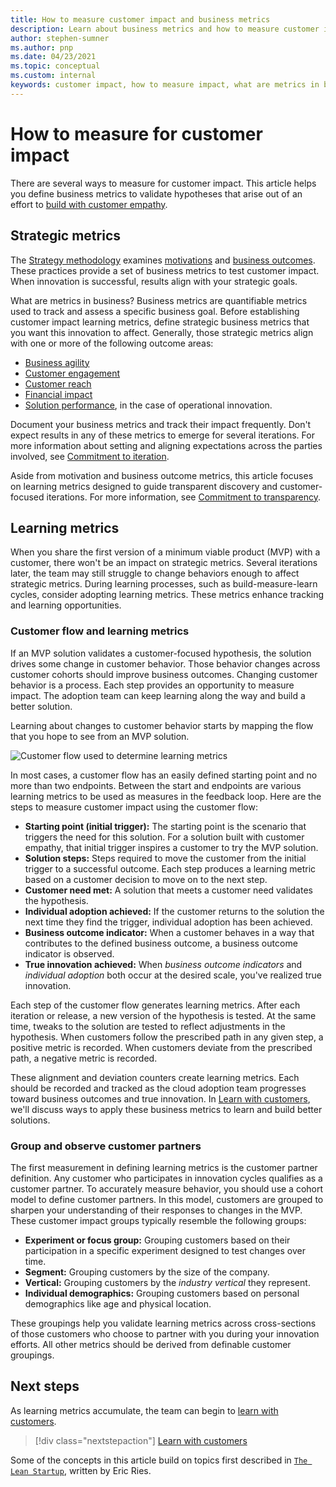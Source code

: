 ```yaml
---
title: How to measure customer impact and business metrics
description: Learn about business metrics and how to measure customer impact and strategic metric goals. Establish learning metrics to measure customer behavior and adoption.
author: stephen-sumner
ms.author: pnp
ms.date: 04/23/2021
ms.topic: conceptual
ms.custom: internal
keywords: customer impact, how to measure impact, what are metrics in business, business metrics, learning metrics
---
```


# How to measure for customer impact

There are several ways to measure for customer impact. This article helps you define business metrics to validate hypotheses that arise out of an effort to [build with customer empathy](./build.md).

## Strategic metrics

The [Strategy methodology](../../strategy/index.md) examines [motivations](../../strategy/motivations.md) and [business outcomes](../../strategy/business-outcomes/index.md). These practices provide a set of business metrics to test customer impact. When innovation is successful, results align with your strategic goals.

What are metrics in business? Business metrics are quantifiable metrics used to track and assess a specific business goal. Before establishing customer impact learning metrics, define strategic business metrics that you want this innovation to affect. Generally, those strategic metrics align with one or more of the following outcome areas:

- [Business agility](../../strategy/business-outcomes/agility-outcomes.md)
- [Customer engagement](../../strategy/business-outcomes/engagement-outcomes.md)
- [Customer reach](../../strategy/business-outcomes/reach-outcomes.md)
- [Financial impact](../../strategy/business-outcomes/fiscal-outcomes.md)
- [Solution performance](../../strategy/business-outcomes/fiscal-outcomes.md), in the case of operational innovation.

Document your business metrics and track their impact frequently. Don't expect results in any of these metrics to emerge for several iterations. For more information about setting and aligning expectations across the parties involved, see [Commitment to iteration](./index.md#commitment-to-iteration).

Aside from motivation and business outcome metrics, this article focuses on learning metrics designed to guide transparent discovery and customer-focused iterations. For more information, see [Commitment to transparency](./index.md#commitment-to-transparency).

## Learning metrics

When you share the first version of a minimum viable product (MVP) with a customer, there won't be an impact on strategic metrics. Several iterations later, the team may still struggle to change behaviors enough to affect strategic metrics. During learning processes, such as build-measure-learn cycles, consider adopting learning metrics. These metrics enhance tracking and learning opportunities.

### Customer flow and learning metrics

If an MVP solution validates a customer-focused hypothesis, the solution drives some change in customer behavior. Those behavior changes across customer cohorts should improve business outcomes. Changing customer behavior is a process. Each step provides an opportunity to measure impact. The adoption team can keep learning along the way and build a better solution.

Learning about changes to customer behavior starts by mapping the flow that you hope to see from an MVP solution.

![Customer flow used to determine learning metrics](../../_images/innovate/customer-flow-learning-metrics.png)

In most cases, a customer flow has an easily defined starting point and no more than two endpoints. Between the start and endpoints are various learning metrics to be used as measures in the feedback loop. Here are the steps to measure customer impact using the customer flow:

- **Starting point (initial trigger):** The starting point is the scenario that triggers the need for this solution. For a solution built with customer empathy, that initial trigger inspires a customer to try the MVP solution.
- **Solution steps:** Steps required to move the customer from the initial trigger to a successful outcome. Each step produces a learning metric based on a customer decision to move on to the next step.
- **Customer need met:** A solution that meets a customer need validates the hypothesis.
- **Individual adoption achieved:** If the customer returns to the solution the next time they find the trigger, individual adoption has been achieved.
- **Business outcome indicator:** When a customer behaves in a way that contributes to the defined business outcome, a business outcome indicator is observed.
- **True innovation achieved:** When *business outcome indicators* and *individual adoption* both occur at the desired scale, you've realized true innovation.

Each step of the customer flow generates learning metrics. After each iteration or release, a new version of the hypothesis is tested. At the same time, tweaks to the solution are tested to reflect adjustments in the hypothesis. When customers follow the prescribed path in any given step, a positive metric is recorded. When customers deviate from the prescribed path, a negative metric is recorded.

These alignment and deviation counters create learning metrics. Each should be recorded and tracked as the cloud adoption team progresses toward business outcomes and true innovation. In [Learn with customers](./learn.md), we'll discuss ways to apply these business metrics to learn and build better solutions.

### Group and observe customer partners

The first measurement in defining learning metrics is the customer partner definition. Any customer who participates in innovation cycles qualifies as a customer partner. To accurately measure behavior, you should use a cohort model to define customer partners. In this model, customers are grouped to sharpen your understanding of their responses to changes in the MVP. These customer impact groups typically resemble the following groups:

- **Experiment or focus group:** Grouping customers based on their participation in a specific experiment designed to test changes over time.
- **Segment:** Grouping customers by the size of the company.
- **Vertical:** Grouping customers by the *industry vertical* they represent.
- **Individual demographics:** Grouping customers based on personal demographics like age and physical location.

These groupings help you validate learning metrics across cross-sections of those customers who choose to partner with you during your innovation efforts. All other metrics should be derived from definable customer groupings.

## Next steps

As learning metrics accumulate, the team can begin to [learn with customers](./learn.md).

> [!div class="nextstepaction"]
> [Learn with customers](./learn.md)

Some of the concepts in this article build on topics first described in [`The Lean Startup`](http://theleanstartup.com/book), written by Eric Ries.
